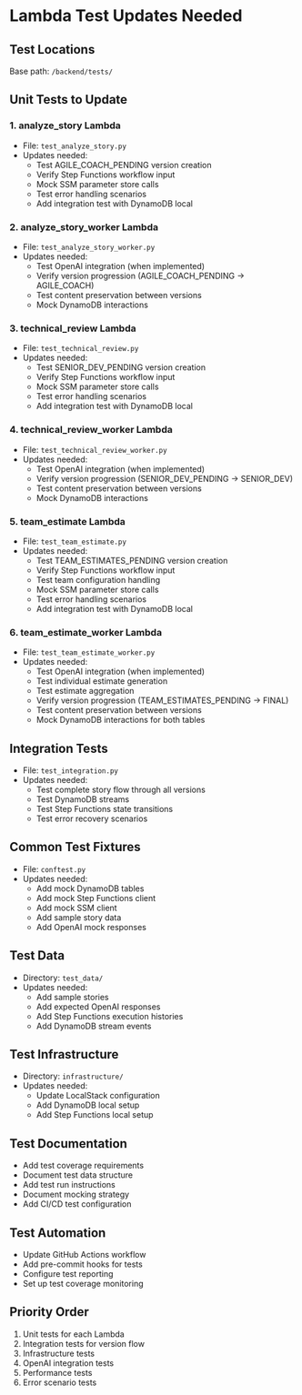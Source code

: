 # Lambda Test Updates Needed

## Test Locations
Base path: `/backend/tests/`

## Unit Tests to Update

### 1. analyze_story Lambda
- File: `test_analyze_story.py`
- Updates needed:
  - Test AGILE_COACH_PENDING version creation
  - Verify Step Functions workflow input
  - Mock SSM parameter store calls
  - Test error handling scenarios
  - Add integration test with DynamoDB local

### 2. analyze_story_worker Lambda
- File: `test_analyze_story_worker.py`
- Updates needed:
  - Test OpenAI integration (when implemented)
  - Verify version progression (AGILE_COACH_PENDING → AGILE_COACH)
  - Test content preservation between versions
  - Mock DynamoDB interactions

### 3. technical_review Lambda
- File: `test_technical_review.py`
- Updates needed:
  - Test SENIOR_DEV_PENDING version creation
  - Verify Step Functions workflow input
  - Mock SSM parameter store calls
  - Test error handling scenarios
  - Add integration test with DynamoDB local

### 4. technical_review_worker Lambda
- File: `test_technical_review_worker.py`
- Updates needed:
  - Test OpenAI integration (when implemented)
  - Verify version progression (SENIOR_DEV_PENDING → SENIOR_DEV)
  - Test content preservation between versions
  - Mock DynamoDB interactions

### 5. team_estimate Lambda
- File: `test_team_estimate.py`
- Updates needed:
  - Test TEAM_ESTIMATES_PENDING version creation
  - Verify Step Functions workflow input
  - Test team configuration handling
  - Mock SSM parameter store calls
  - Test error handling scenarios
  - Add integration test with DynamoDB local

### 6. team_estimate_worker Lambda
- File: `test_team_estimate_worker.py`
- Updates needed:
  - Test OpenAI integration (when implemented)
  - Test individual estimate generation
  - Test estimate aggregation
  - Verify version progression (TEAM_ESTIMATES_PENDING → FINAL)
  - Test content preservation between versions
  - Mock DynamoDB interactions for both tables

## Integration Tests
- File: `test_integration.py`
- Updates needed:
  - Test complete story flow through all versions
  - Test DynamoDB streams
  - Test Step Functions state transitions
  - Test error recovery scenarios

## Common Test Fixtures
- File: `conftest.py`
- Updates needed:
  - Add mock DynamoDB tables
  - Add mock Step Functions client
  - Add mock SSM client
  - Add sample story data
  - Add OpenAI mock responses

## Test Data
- Directory: `test_data/`
- Updates needed:
  - Add sample stories
  - Add expected OpenAI responses
  - Add Step Functions execution histories
  - Add DynamoDB stream events

## Test Infrastructure
- Directory: `infrastructure/`
- Updates needed:
  - Update LocalStack configuration
  - Add DynamoDB local setup
  - Add Step Functions local setup

## Test Documentation
- Add test coverage requirements
- Document test data structure
- Add test run instructions
- Document mocking strategy
- Add CI/CD test configuration

## Test Automation
- Update GitHub Actions workflow
- Add pre-commit hooks for tests
- Configure test reporting
- Set up test coverage monitoring

## Priority Order
1. Unit tests for each Lambda
2. Integration tests for version flow
3. Infrastructure tests
4. OpenAI integration tests
5. Performance tests
6. Error scenario tests 